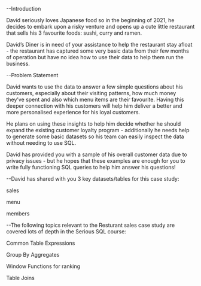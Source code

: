 --Introduction

David seriously loves Japanese food so in the beginning of 2021, he decides to embark upon a risky venture and opens up a cute little restaurant that sells his 3 favourite foods: sushi, curry and ramen.

David’s Diner is in need of your assistance to help the restaurant stay afloat - the restaurant has captured some very basic data from their few months of operation but have no idea how to use their data to help them run the business. 

--Problem Statement

David wants to use the data to answer a few simple questions about his customers, especially about their visiting patterns, how much money they’ve spent and also which menu items are their favourite. Having this deeper connection with his customers will help him deliver a better and more personalised experience for his loyal customers.

He plans on using these insights to help him decide whether he should expand the existing customer loyalty program - additionally he needs help to generate some basic datasets so his team can easily inspect the data without needing to use SQL.

David has provided you with a sample of his overall customer data due to privacy issues - but he hopes that these examples are enough for you to write fully functioning SQL queries to help him answer his questions!

--David has shared with you 3 key datasets/tables for this case study:

sales

menu

members

--The following topics relevant to the Resturant sales case study are covered lots of depth in the Serious SQL course:

Common Table Expressions

Group By Aggregates

Window Functions for ranking

Table Joins
